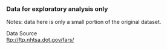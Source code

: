 ### Data for exploratory analysis only 

Notes: data here is only a small portion of the original dataset.

Data Source    
ftp://ftp.nhtsa.dot.gov/fars/   
